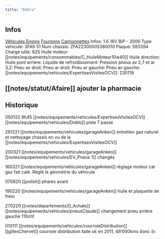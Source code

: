 ```yaml
---
title: "Doblo"
---
```


## Infos
[Véhicules Engins](notes/equipements/vehicules/L_VehiculesEngins.md) [Fourgons](notes/equipements/vehicules/C_Fourgons.md) [Camionnettes](notes/equipements/vehicules/C_Camionnettes.md)
Infos: 1.6 16V BiP - 2006
Type vehicule: 3FA6 51
Num chassis: ZFA22300005380010
Plaque: 593394
Charge utile: 625
Huile moteur: [[notes/equipements/consommables/C_HuileMoteur10w40]]
Huile direction:
Huile pont arrière:
Liquide de refroidissement:
Pression pneus av 2,7 et ar 3,2:
Pneu av droit:
Pneu ar droit:
Pneu ar gauche:
Pneu av gauche:
[[notes/equipements/vehicules/ExpertisesVisitesOCV]]: 230119

## [[notes/statut/Afaire]] ajouter la pharmacie

## Historique
050122 9h45 [[notes/equipements/vehicules/ExpertisesVisitesOCV]] [[notes/equipements/vehicules/Doblo]] piste 7 passé

291221 [[notes/equipements/vehicules/garageAnken]] entretien gaz naturel et nettoyage chassis en vu de la [[notes/equipements/vehicules/ExpertisesVisitesOCV]] 

200321 [[notes/equipements/vehicules/garageAnken]] [[notes/equipements/vehicules/EV_Pneus 1]] changés

160321 [[notes/equipements/vehicules/garageAnken]] réglage moteur car gaz fait calé. Règlé la géométrie du véhicule 

070820 [[polish]] phares avant

190220 [[notes/equipements/vehicules/garageAnken]] huile et plaquette de frein

270220 [[notes/departements/D_Achats]] [[notes/equipements/vehicules/pneusClaude]] changement pneu arrière gauche 110chf

010111 [[notes/equipements/vehicules/courroieDistribution]] [[gillesChervet]] courroie distribution faite ok en 2011, 48’000kms donc 👍